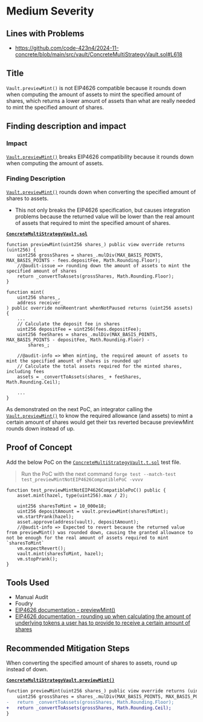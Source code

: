 # Medium Severity

## Lines with Problems
- https://github.com/code-423n4/2024-11-concrete/blob/main/src/vault/ConcreteMultiStrategyVault.sol#L618


## Title
`Vault.previewMint()` is not EIP4626 compatible because it rounds down when computing the amount of assets to mint the specified amount of shares, which returns a lower amount of assets than what are really needed to mint the specified amount of shares.

## Finding description and impact
### Impact
[`Vault.previewMint()`](https://github.com/code-423n4/2024-11-concrete/blob/main/src/vault/ConcreteMultiStrategyVault.sol#L616-L619) breaks EIP4626 compatibility because it rounds down when computing the amount of assets.

### Finding Description
[`Vault.previewMint()`](https://github.com/code-423n4/2024-11-concrete/blob/main/src/vault/ConcreteMultiStrategyVault.sol#L616-L619) rounds down when converting the specified amount of shares to assets.
- This not only breaks the EIP4626 specification, but causes integration problems because the returned value will be lower than the real amount of assets that required to mint the specified amount of shares.

**[`ConcreteMultiStrategyVault.sol`](https://github.com/code-423n4/2024-11-concrete/blob/main/src/vault/ConcreteMultiStrategyVault.sol)**
```solidity
function previewMint(uint256 shares_) public view override returns (uint256) {
    uint256 grossShares = shares_.mulDiv(MAX_BASIS_POINTS, MAX_BASIS_POINTS - fees.depositFee, Math.Rounding.Floor);
    //@audit-issue => rounding down the amount of assets to mint the specified amount of shares
    return _convertToAssets(grossShares, Math.Rounding.Floor);
}

function mint(
    uint256 shares_,
    address receiver_
) public override nonReentrant whenNotPaused returns (uint256 assets) {
    ...
    // Calculate the deposit fee in shares
    uint256 depositFee = uint256(fees.depositFee);
    uint256 feeShares = shares_.mulDiv(MAX_BASIS_POINTS, MAX_BASIS_POINTS - depositFee, Math.Rounding.Floor) -
        shares_;

    //@audit-info => When minting, the required amount of assets to mint the specified amount of shares is rounded up!
    // Calculate the total assets required for the minted shares, including fees
    assets = _convertToAssets(shares_ + feeShares, Math.Rounding.Ceil);

    ...
}
```

As demonstrated on the next PoC, an integrator calling the [`Vault.previewMint()`](https://github.com/code-423n4/2024-11-concrete/blob/main/src/vault/ConcreteMultiStrategyVault.sol#L616-L619) to know the required allowance (and assets) to mint a certain amount of shares would get their txs reverted because previewMint rounds down instead of up.

## Proof of Concept
Add the below PoC on the [`ConcreteMultiStrategyVault.t.sol`](https://github.com/code-423n4/2024-11-concrete/blob/main/test/ConcreteMultiStrategyVault.t.sol) test file.

> Run the PoC with the next command `forge test --match-test test_previewMintNotEIP4626CompatiblePoC -vvvv`

```solidity
function test_previewMintNotEIP4626CompatiblePoC() public {
    asset.mint(hazel, type(uint256).max / 2);

    uint256 sharesToMint = 10_000e18;
    uint256 depositAmount = vault.previewMint(sharesToMint);
    vm.startPrank(hazel);
    asset.approve(address(vault), depositAmount);
    //@audit-info => Expected to revert because the returned value from previewMint() was rounded down, causing the granted allowance to not be enough for the real amount of assets required to mint `sharesToMint`
    vm.expectRevert();
    vault.mint(sharesToMint, hazel);
    vm.stopPrank();
}
```

## Tools Used
- Manual Audit
- Foudry
- [EIP4626 documentation - previewMint()](https://eips.ethereum.org/EIPS/eip-4626#totalassets:~:text=MUST%20return%20as%20close%20to%20and%20no%20fewer%20than%20the%20exact%20amount%20of%20assets%20that%20would%20be%20deposited%20in%20a%20mint%20call%20in%20the%20same%20transaction.) 
- [EIP4626 documentation - rounding up when calculating the amount of underlying tokens a user has to provide to receive a certain amount of shares](https://eips.ethereum.org/EIPS/eip-4626#totalassets:~:text=it%E2%80%99s%20calculating%20the%20amount%20of%20underlying%20tokens%20a%20user%20has%20to%20provide%20to%20receive%20a%20certain%20amount%20of%20shares%2C%20it%20should%20round%20up.)

## Recommended Mitigation Steps
When converting the specified amount of shares to assets, round up instead of down.

**[`ConcreteMultiStrategyVault.previewMint()`](https://github.com/code-423n4/2024-11-concrete/blob/main/src/vault/ConcreteMultiStrategyVault.sol#L616-L619)**
```diff
function previewMint(uint256 shares_) public view override returns (uint256) {
    uint256 grossShares = shares_.mulDiv(MAX_BASIS_POINTS, MAX_BASIS_POINTS - fees.depositFee, Math.Rounding.Floor);
-   return _convertToAssets(grossShares, Math.Rounding.Floor);
+   return _convertToAssets(grossShares, Math.Rounding.Ceil);
}
```